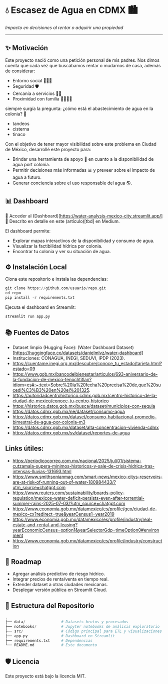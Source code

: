 # 💧 Escasez de Agua en CDMX 🏙️
*Impacto en decisiones al rentar o adquirir una propiedad*

----

## ✨ Motivación

Este proyecto nació como una petición personal de mis padres. Nos dimos cuenta 
que cada vez que buscábamos rentar o mudarnos de casa, además de considerar:
* Entorno social 🧑‍🤝‍🧑
* Seguridad 🛡️
* Cercanía a servicios 🏥🛒
* Proximidad con familia 👨‍👩‍👧‍👦

siempre surgía la pregunta: ¿cómo está el abastecimiento de agua en la colonia? 🚰
* tandeos
* cisterna
* tinaco

Con el objetivo de tener mayor visibilidad sobre este problema en Ciudad de México, desarrollé este proyecto para:
* Brindar una herramienta de apoyo 🧰 en cuanto a la disponibilidad de agua
port colonia.
* Permitir decisiones más informadas 📊 y preveer sobre el impacto de agua a 
futuro.
* Generar conciencia sobre el uso responsable del agua 🌎.


## 📊 Dashboard

🔗 Acceder al (Dashboard)[https://water-analysis-mexico-city.streamlit.app/]
📖 Descrito en detalle en este (artículo)[tbd] en Medium.

El dashboard permite:
* Explorar mapas interactivos de la disponibilidad y consumo de agua.
* Visualizar la factibilidad hídrica por colonia.
* Encontrar tu colonia y ver su situación de agua.

## ⚙️ Instalación Local

Clona este repositorio e instala las dependencias:

```python
git clone https://github.com/usuario/repo.git
cd repo
pip install -r requirements.txt
```

Ejecuta el dashboard en Streamlit:

```python
streamlit run app.py
```

## 📚 Fuentes de Datos
* Dataset limpio (Hugging Face): (Water Dashboard Dataset)[https://huggingface.co/datasets/danielmlvz/water-dashboard]
* Instituciones: CONAGUA, INEGI, SEDUVI, IPDP (2023).
* https://cuentame.inegi.org.mx/descubre/conoce_tu_estado/tarjeta.html?estado=09
* https://www.gob.mx/bancodelbienestar/articulos/693-aniversario-de-la-fundacion-de-mexico-tenochtitlan?idiom=es#:~:text=Sobre%20la%20fecha%20precisa%20de,que%20sucedi%C3%B3%20en%20el%201325.
* https://autoridadcentrohistorico.cdmx.gob.mx/centro-historico-de-la-ciudad-de-mexico/conoce-tu-centro-historico
* https://historico.datos.gob.mx/busca/dataset/municipios-con-sequia
* https://datos.cdmx.gob.mx/ne/dataset/consumo-agua
* https://datos.cdmx.gob.mx/dataset/consumo-habitacional-promedio-bimestral-de-agua-por-colonia-m3
* https://datos.cdmx.gob.mx/dataset/alta-concentracion-vivienda-cdmx
* https://datos.cdmx.gob.mx/sv/dataset/reportes-de-agua

## Links útiles:
* https://periodicocorreo.com.mx/nacional/2025/jul/01/sistema-cutzamala-supera-minimos-historicos-y-sale-de-crisis-hidrica-tras-intensas-lluvias-131693.html
* https://www.smithsonianmag.com/smart-news/mexico-citys-reservoirs-are-at-risk-of-running-out-of-water-180984433/?utm_source=chatgpt.com
* https://www.reuters.com/sustainability/boards-policy-regulation/mexicos-water-deficit-persists-even-after-torrential-summer-rains-2025-07-03/?utm_source=chatgpt.com
* https://www.economia.gob.mx/datamexico/es/profile/geo/ciudad-de-mexico-cx?redirect=true&yearCensus1=year2019
* https://www.economia.gob.mx/datamexico/es/profile/industry/real-estate-and-rental-and-leasing?yearEconomicCensus=option1&yearSelectorGdp=timeOption0#environment
* https://www.economia.gob.mx/datamexico/es/profile/industry/construction

## 🚀 Roadmap
* Agregar análisis predictivo de riesgo hídrico.
* Integrar precios de renta/venta en tiempo real.
* Extender dataset a otras ciudades mexicanas.
* Desplegar versión pública en Streamlit Cloud.

## 📂 Estructura del Repositorio

```python
.
├── data/                # Datasets brutos y procesados
├── notebooks/           # Jupyter notebooks de análisis exploratorio
├── src/                 # Código principal para ETL y visualizaciones
├── app.py               # Dashboard en Streamlit
├── requirements.txt     # Dependencias
└── README.md            # Este documento
```

## 🛡️ Licencia

Este proyecto está bajo la licencia MIT.